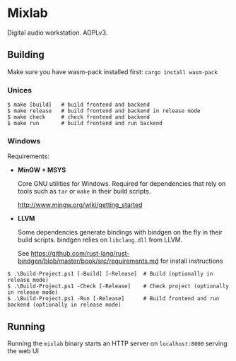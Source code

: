# Mixlab

Digital audio workstation. AGPLv3.

## Building

Make sure you have wasm-pack installed first: `cargo install wasm-pack`

### Unices

``` sh-session
$ make [build]   # build frontend and backend
$ make release   # build frontend and backend in release mode
$ make check     # check frontend and backend
$ make run       # build frontend and run backend
```

### Windows

Requirements:

* **MinGW + MSYS**

    Core GNU utilities for Windows. Required for dependencies that rely on tools such as `tar` or `make` in their build scripts.

    http://www.mingw.org/wiki/getting_started

* **LLVM**

    Some dependencies generate bindings with bindgen on the fly in their build scripts. bindgen relies on `libclang.dll` from LLVM.

    See https://github.com/rust-lang/rust-bindgen/blob/master/book/src/requirements.md for install instructions

``` sh-session
$ .\Build-Project.ps1 [-Build] [-Release]  # Build (optionally in release mode)
$ .\Build-Project.ps1 -Check [-Release]    # Check project (optionally in release mode)
$ .\Build-Project.ps1 -Run [-Release]      # Build frontend and run backend (optionally in release mode)
```

## Running

Running the `mixlab` binary starts an HTTP server on `localhost:8000` serving the web UI
